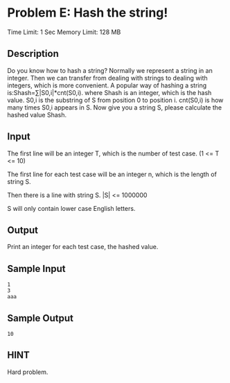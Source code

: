 # Problem E: Hash the string!

Time Limit: 1 Sec  Memory Limit: 128 MB

## Description

Do you know how to hash a string? Normally we represent a string in an integer. Then we can transfer from dealing with strings to dealing with integers, which is more convenient. A popular way of hashing a string is:Shash=∑|S0,i|*cnt(S0,i). where Shash is an integer, which is the hash value. S0,i is the substring of S from position 0 to position i. cnt(S0,i) is how many times S0,i appears in S. Now give you a string S, please calculate the hashed value Shash.

## Input

The first line will be an integer T, which is the number of test case. (1 <= T <= 10)

The first line for each test case will be an integer n, which is the length of string S.

Then there is a line with string S. |S| <= 1000000

S will only contain lower case English letters.

## Output

Print an integer for each test case, the hashed value.

## Sample Input

```
1
3
aaa
```

## Sample Output

```
10
```

## HINT

Hard problem.